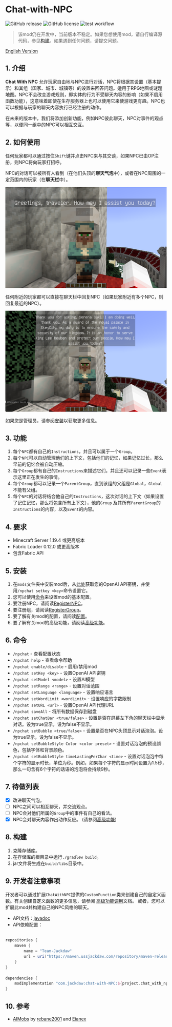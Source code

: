# Chat-with-NPC

![GitHub release](https://img.shields.io/github/v/release/Team-Jackdaw/chat-with-NPC?include_prereleases)
![GitHub license](https://img.shields.io/github/license/Team-Jackdaw/chat-with-NPC)
![test workflow](https://github.com/Team-Jackdaw/chat-with-NPC/actions/workflows/build.yml/badge.svg)

> 该mod仍在开发中，当前版本不稳定。如果您想使用mod，请自行编译源代码，参见[构建](#8-构建)。如果遇到任何问题，请提交问题。

[English Version](../README.md)

## 1. 介绍

**Chat With NPC**
允许玩家自由地与NPC进行对话，NPC将根据其设置（基本提示）和其组（国家、城市、城镇等）的设置来回答问题。适用于RPG地图或谜题地图。NPC不会改变游戏规则，即实体的行为不受聊天内容的影响（如果不启用函数功能），这意味着即使在生存服务器上也可以使用它来使游戏更有趣。NPC也可以根据与玩家的聊天内容执行已经注册的动作。

在未来的版本中，我们将添加创新功能，例如NPC彼此聊天，NPC对事件的观点等，以便同一组中的NPC可以相互交互。

## 2. 如何使用

任何玩家都可以通过按住`Shift`键并点击NPC来与其交谈，如果NPC已由OP注册，则NPC将向玩家打招呼。

NPC的对话可以被所有人看到（在他们头顶的**聊天气泡**中），或者在NPC周围的一定范围内的玩家（在**聊天栏**中）。

![image](images/greeting.png)

任何附近的玩家都可以直接在聊天栏中回复NPC（如果玩家附近有多个NPC，则回复最近的NPC）。

![image](images/reply.png)

如果您是管理员，请参阅[安装](#5-安装)以获取更多信息。

## 3. 功能

1. 每个`NPC`都有自己的`Instructions`，并且可以属于一个`Group`。
2. 每个`NPC`可以自动管理他们的上下文，包括他们的记忆，如果记忆过长，那么早前的记忆会被自动压缩。
3. 每个`Group`都有自己的`Instructions`来描述它们，并且还可以记录一些`Event`表示这里正在发生的事情。
4. 每个`Group`都可以记录一个`ParentGroup`，直到该组的父组是`Global`，`Global`不能有父组。
5. 每个`NPC`的对话将结合他自己的`Instructions`，这次对话的上下文（如果设置了记住记忆，那么将包含所有上下文），他的`Group`
   及其所有`ParentGroup`的`Instructions`的内容，以及`Event`的内容。

## 4. 要求

- Minecraft Server 1.19.4 或更高版本
- Fabric Loader 0.12.0 或更高版本
- 包含Fabric API

## 5. 安装

1. 在`mods`文件夹中安装mod后，从[此处](https://platform.openai.com/api-keys)获取您的OpenAI
   API密钥，并使用`/npchat setkey <key>`命令设置它。
2. 您可以使用[命令](#6-命令)来设置mod的基本配置。
3. 要注册NPC，请阅读[RegisterNPC](RegisterNPC_zh.md)。
4. 要注册组，请阅读[RegisterGroup](RegisterGroup_zh.md)。
5. 要了解有关mod的配置，请阅读[配置](Config_zh.md)。
6. 要了解有关mod的高级功能，请阅读[高级功能](Advanced_zh.md)。

## 6. 命令

- `/npchat` - 查看配置状态
- `/npchat help` - 查看命令帮助
- `/npchat enable/disable` - 启用/禁用mod
- `/npchat setKey <key>` - 设置OpenAI API密钥
- `/npchat setModel <model>` - 设置AI模型
- `/npchat setRange <range>` - 设置对话范围
- `/npchat setLanguage <language>` - 设置响应语言
- `/npchat setWordLimit <wordLimit>` - 设置响应的字数限制
- `/npchat setURL <url>` - 设置OpenAI API代理URL
- `/npchat saveAll` - 将所有数据保存到磁盘
- `/npchat setChatBar <true/false>` - 设置是否在屏幕左下角的聊天栏中显示对话。设为true显示，设为false不显示。
- `/npchat setBubble <true/false>` - 设置是否在NPC头顶显示对话泡泡。设为true显示，设为false不显示。
- `/npchat setBubbleStyle Color <color preset>` - 设置对话泡泡的预设颜色，包括字体和背景颜色。
- `/npchat setBubbleStyle timeLastingPerChar <time>` - 设置对话泡泡中每个字符的显示时长，单位为秒。例如，如果每个字符的显示时间设置为1.5秒，那么一句含有6个字符的话语的泡泡将会持续9秒。


## 7. 待做列表

- [X] 改进聊天气泡。
- [ ] NPC之间可以相互聊天，并交流观点。
- [ ] NPC会对他们所属的`Group`中的事件有自己的看法。
- [X] NPC会对聊天内容作出动作反应。 (请参阅[高级功能](Advanced_zh.md))

## 8. 构建

1. 克隆存储库。
2. 在存储库的根目录中运行`./gradlew build`。
3. jar文件将生成在`build/libs`目录中。

## 9. 开发者注意事项

开发者可以通过扩展`ChatWithNPC`提供的`CustomFunction`类来创建自己的自定义函数。有关创建自定义函数的更多信息，请参阅
[高级功能调用](Advanced_zh.md)文档。 或者，您可以扩展此mod并构建自己的NPC风格的聊天。

- API文档：[javadoc](https://npchat.doc.ussjackdaw.com)
- API依赖配置：
```groovy

repositories {
    maven {
        name = "Team-Jackdaw"
        url = uri("https://maven.ussjackdaw.com/repository/maven-releases/")
    }
}

dependencies {
    modImplementation "com.jackdaw:chat-with-NPC:${project.chat_with_npc_version}"
}
```

## 10. 参考

- [AIMobs](https://github.com/rebane2001/aimobs) by [rebane2001](https://github.com/rebane2001)
  and [Eianex](https://github.com/Eianex)